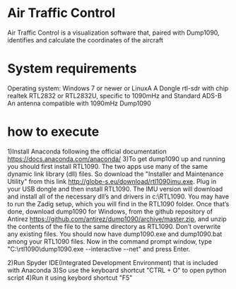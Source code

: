 # Air Traffic Control
Air Traffic Control is a visualization software that, paired with Dump1090, identifies and calculate the coordinates of the aircraft
# System requirements
Operating system: Windows 7 or newer or LinuxA
A Dongle rtl-sdr with chip realtek RTL2832 or RTL2832U, specific to 1090mHz and Standard ADS-B
An antenna compatible with 1090mHz
Dump1090
# how to execute
1)Install Anaconda following the official documentation https://docs.anaconda.com/anaconda/
3)To get dump1090 up and running you should first install RTL1090. The two apps use many of the same dynamic link library (dll) files. So download the "Installer and Maintenance Utility" from this link http://globe-s.eu/download/rtl1090imu.exe. Plug in your USB dongle and then install RTL1090. The IMU version will download and install all of the necessary dll’s and drivers in c:\RTL1090. You may have to run the Zadig setup, which you will find in the RTL1090 folder.
Once that’s done, download dump1090 for Windows, from the github repository of Antirez https://github.com/antirez/dump1090/archive/master.zip, and unzip the contents of the file to the same directory as RTL1090. Don’t overwrite any existing files. You should now have dump1090.exe and dump1090.bat among your RTL1090 files.
Now in the command prompt window, type "C:\rtl1090\dump1090.exe --interactive --net" and press Enter.

2)Run Spyder IDE(Integrated Development Environment) that is included with Anaconda
3)So use the keyboard shortcut "CTRL + O" to open python script
4)Run it using keybord shortcut "F5"
